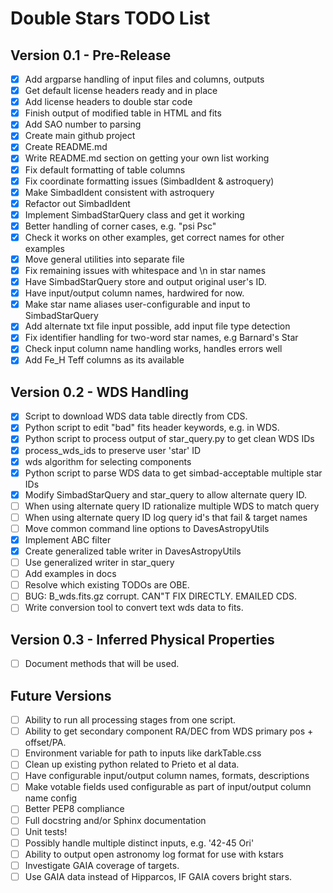 # Double Stars TODO List

## Version 0.1 - Pre-Release

- [X] Add argparse handling of input files and columns, outputs
- [X] Get default license headers ready and in place
- [X] Add license headers to double star code
- [X] Finish output of modified table in HTML and fits
- [X] Add SAO number to parsing
- [X] Create main github project
- [X] Create README.md
- [X] Write README.md section on getting your own list working
- [X] Fix default formatting of table columns
- [X] Fix coordinate formatting issues (SimbadIdent & astroquery)
- [X] Make SimbadIdent consistent with astroquery
- [X] Refactor out SimbadIdent
- [X] Implement SimbadStarQuery class and get it working
- [X] Better handling of corner cases, e.g. "psi Psc"
- [X] Check it works on other examples, get correct names for other examples
- [X] Move general utilities into separate file
- [X] Fix remaining issues with whitespace and \n in star names
- [X] Have SimbadStarQuery store and output original user's ID.
- [X] Have input/output column names, hardwired for now.
- [X] Make star name aliases user-configurable and input to SimbadStarQuery
- [X] Add alternate txt file input possible, add input file type detection
- [X] Fix identifier handling for two-word star names, e.g Barnard's Star
- [X] Check input column name handling works, handles errors well
- [X] Add Fe_H Teff columns as its available

## Version 0.2 - WDS Handling

- [X] Script to download WDS data table directly from CDS.
- [X] Python script to edit "bad" fits header keywords, e.g. in WDS.
- [X] Python script to process output of star_query.py to get clean WDS IDs
- [X] process_wds_ids to preserve user 'star' ID
- [X] wds algorithm for selecting components
- [X] Python script to parse WDS data to get simbad-acceptable multiple star IDs
- [X] Modify SimbadStarQuery and star_query to allow alternate query ID.
- [ ] When using alternate query ID rationalize multiple WDS to match query
- [ ] When using alternate query ID log query id's that fail & target names
- [ ] Move common command line options to DavesAstropyUtils
- [X] Implement ABC filter
- [X] Create generalized table writer in DavesAstropyUtils
- [ ] Use generalized writer in star_query
- [ ] Add examples in docs
- [ ] Resolve which existing TODOs are OBE.
- [ ] BUG: B_wds.fits.gz corrupt. CAN"T FIX DIRECTLY. EMAILED CDS.
- [ ] Write conversion tool to convert text wds data to fits.

## Version 0.3 - Inferred Physical Properties

- [ ] Document methods that will be used.

## Future Versions

- [ ] Ability to run all processing stages from one script.
- [ ] Ability to get secondary component RA/DEC from WDS primary pos + offset/PA.
- [ ] Environment variable for path to inputs like darkTable.css
- [ ] Clean up existing python related to Prieto et al data.
- [ ] Have configurable input/output column names, formats, descriptions
- [ ] Make votable fields used configurable as part of input/output column name config
- [ ] Better PEP8 compliance
- [ ] Full docstring and/or Sphinx documentation
- [ ] Unit tests!
- [ ] Possibly handle multiple distinct inputs, e.g. '42-45 Ori'
- [ ] Ability to output open astronomy log format for use with kstars
- [ ] Investigate GAIA coverage of targets.
- [ ] Use GAIA data instead of Hipparcos, IF GAIA covers bright stars.

